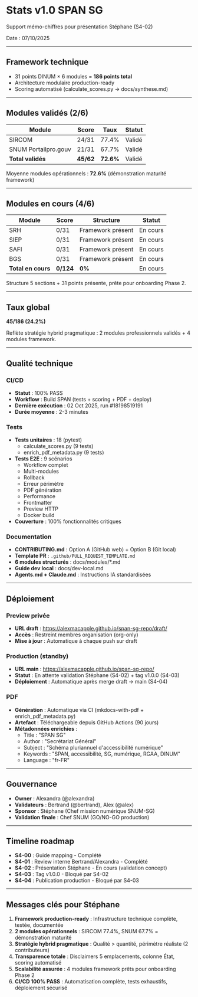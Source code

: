 # Stats v1.0 SPAN SG

Support mémo-chiffres pour présentation Stéphane (S4-02)

Date : 07/10/2025

---

## Framework technique

- 31 points DINUM × 6 modules = **186 points total**
- Architecture modulaire production-ready
- Scoring automatisé (calculate_scores.py → docs/synthese.md)

---

## Modules validés (2/6)

| Module | Score | Taux | Statut |
|--------|-------|------|--------|
| SIRCOM | 24/31 | 77.4% | Validé |
| SNUM Portailpro.gouv | 21/31 | 67.7% | Validé |
| **Total validés** | **45/62** | **72.6%** | Validé |

Moyenne modules opérationnels : **72.6%** (démonstration maturité framework)

---

## Modules en cours (4/6)

| Module | Score | Structure | Statut |
|--------|-------|-----------|--------|
| SRH | 0/31 | Framework présent | En cours |
| SIEP | 0/31 | Framework présent | En cours |
| SAFI | 0/31 | Framework présent | En cours |
| BGS | 0/31 | Framework présent | En cours |
| **Total en cours** | **0/124** | **0%** | En cours |

Structure 5 sections + 31 points présente, prête pour onboarding Phase 2.

---

## Taux global

**45/186 (24.2%)**

Reflète stratégie hybrid pragmatique : 2 modules professionnels validés + 4 modules framework.

---

## Qualité technique

### CI/CD

- **Statut** : 100% PASS
- **Workflow** : Build SPAN (tests + scoring + PDF + deploy)
- **Dernière exécution** : 02 Oct 2025, run #18198519191
- **Durée moyenne** : 2-3 minutes

### Tests

- **Tests unitaires** : 18 (pytest)
  - calculate_scores.py (9 tests)
  - enrich_pdf_metadata.py (9 tests)
- **Tests E2E** : 9 scénarios
  - Workflow complet
  - Multi-modules
  - Rollback
  - Erreur périmètre
  - PDF génération
  - Performance
  - Frontmatter
  - Preview HTTP
  - Docker build
- **Couverture** : 100% fonctionnalités critiques

### Documentation

- **CONTRIBUTING.md** : Option A (GitHub web) + Option B (Git local)
- **Template PR** : `.github/PULL_REQUEST_TEMPLATE.md`
- **6 modules structurés** : docs/modules/*.md
- **Guide dev local** : docs/dev-local.md
- **Agents.md + Claude.md** : Instructions IA standardisées

---

## Déploiement

### Preview privée

- **URL draft** : https://alexmacapple.github.io/span-sg-repo/draft/
- **Accès** : Restreint membres organisation (org-only)
- **Mise à jour** : Automatique à chaque push sur draft

### Production (standby)

- **URL main** : https://alexmacapple.github.io/span-sg-repo/
- **Statut** : En attente validation Stéphane (S4-02) + tag v1.0.0 (S4-03)
- **Déploiement** : Automatique après merge draft → main (S4-04)

### PDF

- **Génération** : Automatique via CI (mkdocs-with-pdf + enrich_pdf_metadata.py)
- **Artefact** : Téléchargeable depuis GitHub Actions (90 jours)
- **Métadonnées enrichies** :
  - Title : "SPAN SG"
  - Author : "Secrétariat Général"
  - Subject : "Schéma pluriannuel d'accessibilité numérique"
  - Keywords : "SPAN, accessibilité, SG, numérique, RGAA, DINUM"
  - Language : "fr-FR"

---

## Gouvernance

- **Owner** : Alexandra (@alexandra)
- **Validateurs** : Bertrand (@bertrand), Alex (@alex)
- **Sponsor** : Stéphane (Chef mission numérique SNUM-SG)
- **Validation finale** : Chef SNUM (GO/NO-GO production)

---

## Timeline roadmap

- **S4-00** : Guide mapping - Complété
- **S4-01** : Review interne Bertrand/Alexandra - Complété
- **S4-02** : Présentation Stéphane - En cours (validation concept)
- **S4-03** : Tag v1.0.0 - Bloqué par S4-02
- **S4-04** : Publication production - Bloqué par S4-03

---

## Messages clés pour Stéphane

1. **Framework production-ready** : Infrastructure technique complète, testée, documentée
2. **2 modules opérationnels** : SIRCOM 77.4%, SNUM 67.7% = démonstration maturité
3. **Stratégie hybrid pragmatique** : Qualité > quantité, périmètre réaliste (2 contributeurs)
4. **Transparence totale** : Disclaimers 5 emplacements, colonne État, scoring automatisé
5. **Scalabilité assurée** : 4 modules framework prêts pour onboarding Phase 2
6. **CI/CD 100% PASS** : Automatisation complète, tests exhaustifs, déploiement sécurisé

